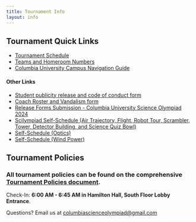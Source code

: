 ```yaml
---
title: Tournament Info
layout: info
---
```


## **Tournament Quick Links**

-   [Tournament Schedule](https://docs.google.com/spreadsheets/d/1XpcXo1L4KHVtNDlEDGxHZuXJTaObWJq9sUXs1W_4rDA)
-   [Teams and Homeroom Numbers](https://docs.google.com/spreadsheets/d/1GPiPle1czDVFfVXfOzSeqaT34jZFXc3d0OghmXzhGSk)
-   [Columbia University Campus Navigation Guide](https://docs.google.com/document/d/1juDnyx8VBCIyzpVtha8GFEKndY1h53tz0iDBv1nSHdg)

#### Other Links

-   [Student publicity release and code of conduct form](https://drive.google.com/file/d/1GSCqMIahGi7MW0GInIoeo4ZSI0TR8_Z-/view)
-   [Coach Roster and Vandalism form](https://drive.google.com/file/d/1293QmJiXz8317Q8Nzo3TQ06wZIJLZd8w/view)
-   [Release Forms Submission - Columbia University Science Olympiad 2024](https://docs.google.com/forms/d/e/1FAIpQLSfuGRxgNf-wG9Kyi5Xl6Cd5mjSum2UnQV0K8NrJzMbJvqV1VA/viewform?usp=sharing)
-   [Scilympiad Self-Schedule (Air Trajectory, Flight, Robot Tour, Scrambler, Tower, Detector Building, and Science Quiz Bowl)](https://scilympiad.com/columbia/Reg)
-   [Self-Schedule (Optics)](https://drive.google.com/open?id=1U90YUZUG-Fgqn8dlF3zbdbAtnD1jbq41vM2AnI-N_wk)
-   [Self-Schedule (Wind Power)](https://drive.google.com/open?id=1mkBEi4wVBZyp5RtSsKeqonLVv1WgP-IiIlMZ3konlac)

## **Tournament Policies**

### All tournament policies can be found on the comprehensive [Tournament Policies document](https://docs.google.com/document/d/1ysnJmlTpUZK1bc3bMWbfhAiM_wa4NGINlIeoavXI6Ys).

Check-In: **6:00 AM - 6:45 AM in Hamilton Hall, South Floor Lobby Entrance**.

Questions? Email us at [columbiascienceolympiad@gmail.com](mailto:columbiascienceolympiad@gmail.com?)
